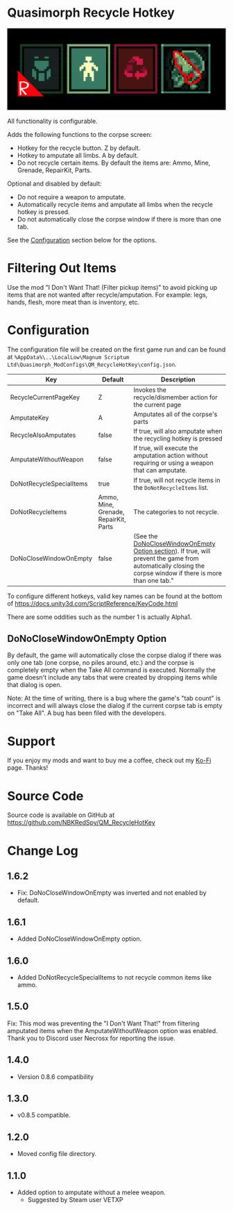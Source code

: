 # Quasimorph Recycle Hotkey

![thumbnail icon](media/thumbnail.png)

All functionality is configurable. 

Adds the following functions to the corpse screen:
* Hotkey for the recycle button.  Z by default.
* Hotkey to amputate all limbs.  A by default.
* Do not recycle certain items.  By default the items are: Ammo, Mine, Grenade, RepairKit, Parts.  

Optional and disabled by default:
* Do not require a weapon to amputate.
* Automatically recycle items and amputate all limbs when the recycle hotkey is pressed.
* Do not automatically close the corpse window if there is more than one tab.

See the [Configuration](#configuration) section below for the options.

# Filtering Out Items
Use the mod "I Don't Want That! (Filter pickup items)" to avoid picking up items that are not wanted after recycle/amputation.  For example: legs, hands, flesh, more meat than is inventory, etc.

# Configuration

The configuration file will be created on the first game run and can be found at `%AppData%\..\LocalLow\Magnum Scriptum Ltd\Quasimorph_ModConfigs\QM_RecycleHotKey\config.json`.

|Key|Default|Description|
|--|--|--|
|RecycleCurrentPageKey|Z|Invokes the recycle/dismember action for the current page|
|AmputateKey|A|Amputates all of the corpse's parts|
|RecycleAlsoAmputates|false|If true, will also amputate when the recycling hotkey is pressed|
|AmputateWithoutWeapon|false|If true, will execute the amputation action without requiring or using a weapon that can amputate.|
|DoNotRecycleSpecialItems|true|If true, will not recycle items in the `DoNotRecycleItems` list.|
|DoNotRecycleItems|Ammo, Mine, Grenade, RepairKit, Parts|The categories to not recycle.|
|DoNoCloseWindowOnEmpty|false|(See the [DoNoCloseWindowOnEmpty Option section](#donoclosewindowonempty-option)). If true, will prevent the game from automatically closing the corpse window if there is more than one tab."

To configure different hotkeys, valid key names can be found at the bottom of https://docs.unity3d.com/ScriptReference/KeyCode.html

There are some oddities such as the number 1 is actually Alpha1.

## DoNoCloseWindowOnEmpty Option
By default, the game will automatically close the corpse dialog if there was only one tab (one corpse, no piles around, etc.) and the corpse is completely empty when the Take All command is executed.  Normally the game doesn't include any tabs that were created by dropping items while that dialog is open.

Note:  At the time of writing, there is a bug where the game's "tab count" is incorrect and will always close the dialog if the current corpse tab is empty on "Take All".  A bug has been filed with the developers.

# Support
If you enjoy my mods and want to buy me a coffee, check out my [Ko-Fi](https://ko-fi.com/nbkredspy71915) page.
Thanks!

# Source Code
Source code is available on GitHub at https://github.com/NBKRedSpy/QM_RecycleHotKey

# Change Log

## 1.6.2
* Fix: DoNoCloseWindowOnEmpty was inverted and not enabled by default.

## 1.6.1
* Added DoNoCloseWindowOnEmpty option.

## 1.6.0
* Added DoNotRecycleSpecialItems to not recycle common items like ammo.

## 1.5.0
Fix: This mod was preventing the "I Don't Want That!" from filtering amputated items when the AmputateWithoutWeapon option was enabled.
Thank you to Discord user Necrosx for reporting the issue.

## 1.4.0
* Version 0.8.6 compatibility

## 1.3.0
* v0.8.5 compatible.

## 1.2.0
* Moved config file directory.

## 1.1.0
* Added option to amputate without a melee weapon.  
    * Suggested by Steam user VETXP


